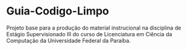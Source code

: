# Guia-Codigo-Limpo
Projeto base para a produção do material instrucional na disciplina de Estágio Supervisionado III do curso de Licenciatura em Ciência da Computação da Universidade Federal da Paraíba.
